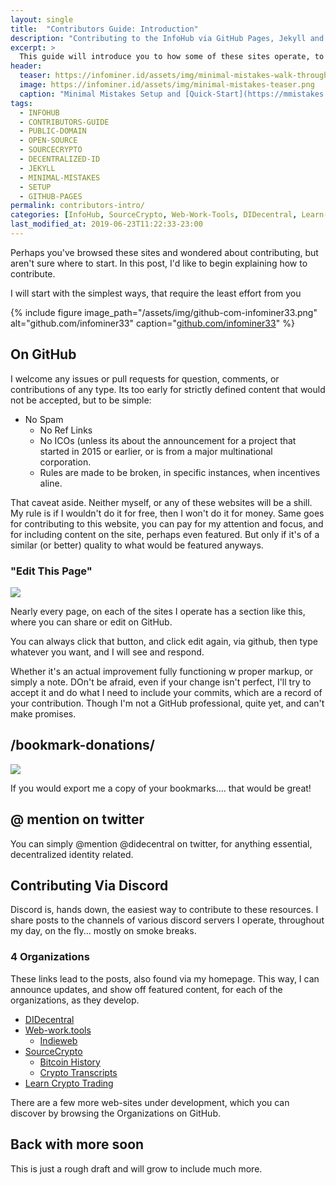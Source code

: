 ```yaml
---
layout: single
title:  "Contributors Guide: Introduction"
description: "Contributing to the InfoHub via GitHub Pages, Jekyll and Minimal Mistakes."
excerpt: >
  This guide will introduce you to how some of these sites operate, to encourage participation. From the simplest way to begin contributing, to an overview of how I'm using Minimal Mistakes, and Publishing Content for Free via GitHub Pages.
header:
  teaser: https://infominer.id/assets/img/minimal-mistakes-walk-through.png
  image: https://infominer.id/assets/img/minimal-mistakes-teaser.png
  caption: "Minimal Mistakes Setup and [Quick-Start](https://mmistakes.github.io/minimal-mistakes/docs/quick-start-guide/) for the ⧉InfoHub⧉."
tags: 
  - INFOHUB
  - CONTRIBUTORS-GUIDE
  - PUBLIC-DOMAIN
  - OPEN-SOURCE
  - SOURCECRYPTO
  - DECENTRALIZED-ID
  - JEKYLL
  - MINIMAL-MISTAKES
  - SETUP
  - GITHUB-PAGES
permalink: contributors-intro/
categories: [InfoHub, SourceCrypto, Web-Work-Tools, DIDecentral, Learn-Crypto-Trading]
last_modified_at: 2019-06-23T11:22:33-23:00
---
```


Perhaps you've browsed these sites and wondered about contributing, but aren't sure where to start. In this post, I'd like to begin explaining how to contribute.

I will start with the simplest ways, that require the least effort from you

{% include figure image_path="/assets/img/github-com-infominer33.png" alt="github.com/infominer33" caption="[github.com/infominer33](https://github.com/infominer33)" %}

## On GitHub

I welcome any issues or pull requests for question, comments, or contributions of any type. Its too early for strictly defined content that would not be accepted, but to be simple:

* No Spam
  * No Ref Links
  * No ICOs (unless its about the announcement for a project that started in 2015 or earlier, or is from a major multinational corporation.
  * Rules are made to be broken, in specific instances, when incentives aline.

That caveat aside. Neither myself, or any of these websites will be a shill. My rule is if I wouldn't do it for free, then I won't do it for money. Same goes for contributing to this website, you can pay for my attention and focus, and for including content on the site, perhaps even featured. But only if it's of a similar (or better) quality to what would be featured anyways.

### "Edit This Page" 

![](https://imgur.com/t0Si4aE.png)

Nearly every page, on each of the sites I operate has a section like this, where you can share or edit on GitHub.

You can always click that button, and click edit again, via github, then type whatever you want, and I will see and respond.

Whether it's an actual improvement fully functioning w proper markup, or simply a note. DOn't be afraid, even if your change isn't perfect, I'll try to accept it and do what I need to include your commits, which are a record of your contribution. Though I'm not a GitHub professional, quite yet, and can't make promises.

## /bookmark-donations/

![](https://infominer.id/bookmark-donations/that-would-be-great.jpg)

If you would export me a copy of your bookmarks.... that would be great!

## @ mention on twitter

You can simply @mention @didecentral on twitter, for anything essential, decentralized identity related.

## Contributing Via Discord

Discord is, hands down, the easiest way to contribute to these resources. I share posts to the channels of various discord servers I operate, throughout my day, on the fly... mostly on smoke breaks.



### 4 Organizations

These links lead to the posts, also found via my homepage. This way, I can announce updates, and show off featured content, for each of the organizations, as they develop.

* [DIDecentral](/identity-decentralized/)
* [Web-work.tools](/web-work-tools/)
  * [Indieweb](/web-work-tools/#web-work-toolsindieweb)
* [SourceCrypto](/source-crypto/)
  * [Bitcoin History](/source-crypto/#bitcoin-history)
  * [Crypto Transcripts](/source-crypto/#transcripts)
* [Learn Crypto Trading](/LCT-learn-crypto-trading/)

There are a few more web-sites under development, which you can discover by browsing the Organizations on GitHub.


## Back with more soon

This is just a rough draft and will grow to include much more.
